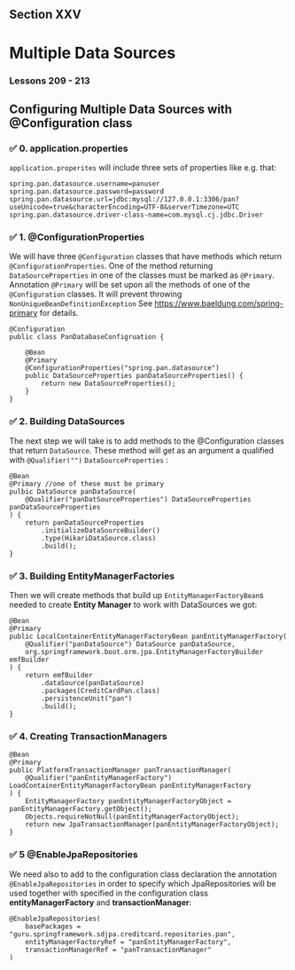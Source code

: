 ## Section XXV
# Multiple Data Sources
### Lessons 209 - 213
## Configuring Multiple Data Sources with @Configuration class

### ✅ 0. application.properties 

<code>application.properites</code> will include three sets of properties like e.g. that:

    spring.pan.datasource.username=panuser
    spring.pan.datasource.password=password
    spring.pan.datasource.url=jdbc:mysql://127.0.0.1:3306/pan?useUnicode=true&characterEncoding=UTF-8&serverTimezone=UTC
    spring.pan.datasource.driver-class-name=com.mysql.cj.jdbc.Driver


### ✅ 1. @ConfigurationProperties

We will have three <code>@Configuration</code> classes
that have methods which return <code>@ConfigurationProperties</code>. 
One of the method returning <code>DataSourceProperties</code> in one of the classes must be marked
as <code>@Primary</code>. Annotation <code>@Primary</code> will be set upon all the methods of one
of the <code>@Configuration</code> classes. 
It will prevent throwing <code>NonUniqueBeanDefinitionException</code>
See https://www.baeldung.com/spring-primary for details.

    @Configuration
    public class PanDatabaseConfigruation {
    
        @Bean
        @Primary
        @ConfigurationProperties("spring.pan.datasource")
        public DataSourceProperties panDataSourceProperties() {
            return new DataSourceProperties();
        }
    }

### ✅ 2. Building DataSources

The next step we will take is to add methods to the @Configuration classes that return <code>DataSource</code>.
These method will get as an argument a qualified with <code>@Qualifier("<method-name>")</code> <code>DataSourceProperties</code> :

    @Bean
    @Primary //one of these must be primary
    pulbic DataSource panDataSource(
        @Qualifier("panDatSourceProperties") DataSourceProperties panDataSourceProperties 
    ) {
        return panDataSourceProperties
            .initializeDataSourceBuilder()
            .type(HikariDataSource.class)
            .build();
    }

### ✅ 3. Building EntityManagerFactories

Then we will create methods that build up <code>EntityManagerFactoryBean</code>s needed 
to create <b>Entity Manager</b> to work with DataSources we got: 

    @Bean
    @Primary
    public LocalContainerEntityManagerFactoryBean panEntityManagerFactory(
        @Qualifier("panDataSource") DataSource panDataSource,
        org.springframework.boot.orm.jpa.EntityManagerFactoryBuilder emfBuilder
    ) {
        return emfBuilder
            .dataSource(panDataSource)
            .packages(CreditCardPan.class)
            .persistenceUnit("pan")
            .build();
    }

### ✅ 4. Creating TransactionManagers

    @Bean
    @Primary
    public PlatformTransactionManager panTransactionManager(
        @Qualifier("panEntityManagerFactory") LoadContainerEntityManagerFactoryBean panEntityManagerFactory
    ) {
        EntityManagerFactory panEntityManagerFactoryObject = panEntityManagerFactory.getObject();
        Objects.requireNotNull(panEntityManagerFactoryObject);
        return new JpaTransactionManager(panEntityManagerFactoryObject);
    }

### ✅ 5 @EnableJpaRepositories

We need also to add to the configuration class declaration the annotation <code>@EnableJpaRepositories</code>
in order to specify which JpaRepositories will be used together with specified in the configuration class
<b>entityManagerFactory</b> and <b>transactionManager</b>:

    @EnableJpaRepositories(
        basePackages = "guru.springframework.sdjpa.creditcard.repositories.pan",
        entityManagerFactoryRef = "panEntityManagerFactory",
        transactionManagerRef = "panTransactionManager"
    )

    